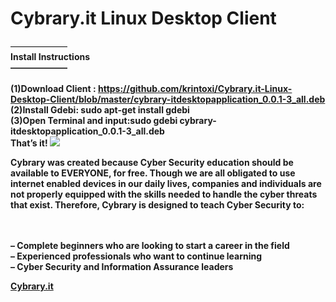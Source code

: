 # Cybrary.it Linux Desktop Client
——————–<br>
<b>Install Instructions<b><br>
——————–<br>
<br><b>(1)</b>Download Client : https://github.com/krintoxi/Cybrary.it-Linux-Desktop-Client/blob/master/cybrary-itdesktopapplication_0.0.1-3_all.deb
<br><b>(2)</b>Install Gdebi: sudo apt-get install gdebi
<br><b>(3)</b>Open Terminal and input:sudo gdebi cybrary-itdesktopapplication_0.0.1-3_all.deb
<br><b>That’s it!</b>
<img src="https://i.imgur.com/8Ok8ja3.png">
<br>
<p>
Cybrary was created because Cyber Security education should be available to EVERYONE, for free. Though we are all obligated to use internet enabled devices in our daily lives, companies and individuals are not properly equipped with the skills needed to handle the cyber threats that exist. Therefore, Cybrary is designed to teach Cyber Security to:</p>
<br>
<br><b>– Complete beginners who are looking to start a career in the field</b>
<br><b>– Experienced professionals who want to continue learning</b>
<br><b>– Cyber Security and Information Assurance leaders</b>

<a href="https://cybrary.it">Cybrary.it</a>